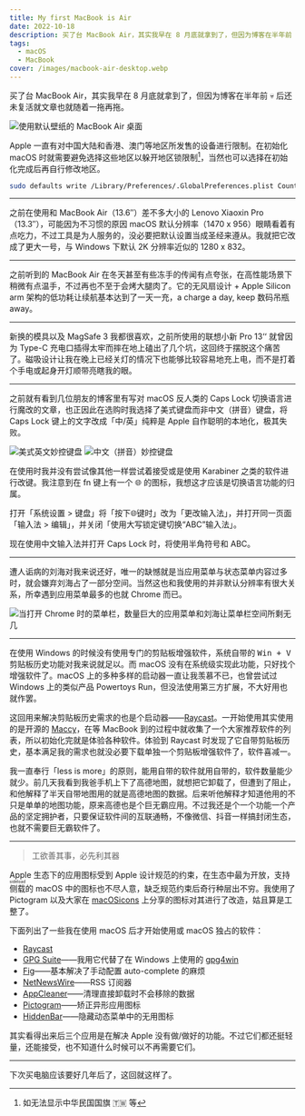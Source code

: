 ```yaml
---
title: My first MacBook is Air
date: 2022-10-18
description: 买了台 MacBook Air，其实我早在 8 月底就拿到了，但因为博客在半年前 💀 后还未复活就文章也就随着一拖再拖。
tags:
  - macOS
  - MacBook
cover: /images/macbook-air-desktop.webp
---
```


<script setup>
import { LottieAnimation } from 'lottie-web-vue'
import Hello from '../../src/assets/hello.json'
</script>

<LottieAnimation class="rounded-lg border h-[36vh]" :animationData="Hello" :loop="true" />

买了台 MacBook Air，其实我早在 8 月底就拿到了，但因为博客在半年前 💀 后还未复活就文章也就随着一拖再拖。

![使用默认壁纸的 MacBook Air 桌面](/images/macbook-air-desktop.webp)

Apple 一直有对中国大陆和香港、澳门等地区所发售的设备进行限制。在初始化 macOS 时就需要避免选择这些地区以躲开地区锁限制[^1]，当然也可以选择在初始化完成后再自行修改地区。

```sh
sudo defaults write /Library/Preferences/.GlobalPreferences.plist Country "US"
```

---

之前在使用和 MacBook Air（13.6″）差不多大小的 Lenovo Xiaoxin Pro（13.3″），可能因为不习惯的原因 macOS 默认分辨率（1470 x 956）眼睛看着有点吃力，不过工具是为人服务的，没必要把默认设置当成圣经来遵从。我就把它改成了更大一号，与 Windows 下默认 2K 分辨率近似的 1280 x 832。

---

之前听到的 MacBook Air 在冬天甚至有些冻手的传闻有点夸张，在高性能场景下稍微有点温手，不过再也不至于会烤大腿肉了。它的无风扇设计 + Apple Silicon arm 架构的低功耗让续航基本达到了一天一充，a charge a day, keep 数码吊瓶 away。

---

新换的模具以及 MagSafe 3 我都很喜欢，之前所使用的联想小新 Pro 13‘‘ 就曾因为 Type-C 充电口插得太牢而摔在地上磕出了几个坑，这回终于摆脱这个痛苦了。磁吸设计让我在晚上已经关灯的情况下也能够比较容易地充上电，而不是打着个手电或起身开灯顺带亮瞎我的眼。

---

之前就有看到几位朋友的博客里有写对 macOS 反人类的 Caps Lock 切换语言进行魔改的文章，也正因此在选购时我选择了美式键盘而非中文（拼音）键盘，将 Caps Lock 键上的文字改成「中/英」纯粹是 Apple 自作聪明的本地化，极其失败。

![美式英文妙控键盘](/images/magic-keyboard-us.webp)
![中文（拼音）妙控键盘](/images/magic-keyboard-ch.webp)

在使用时我并没有尝试像其他一样尝试着接受或是使用 Karabiner 之类的软件进行改键。我注意到在 fn 键上有一个 🌐 的图标，我想这才应该是切换语言功能的归属。

打开「系统设置 > 键盘」将「按下🌐键时」改为「更改输入法」，并打开同一页面「输入法 > 编辑」，并关闭「使用大写锁定键切换“ABC”输入法」。

现在使用中文输入法并打开 Caps Lock 时，将使用半角符号和 ABC。

---

遭人诟病的刘海对我来说还好，唯一的缺憾就是当应用菜单与状态菜单内容过多时，就会嫌弃刘海占了一部分空间。当然这也和我使用的并非默认分辨率有很大关系，所幸遇到应用菜单最多的也就 Chrome 而已。

![当打开 Chrome 时的菜单栏，数量巨大的应用菜单和刘海让菜单栏空间所剩无几](/images/chrome-menu-bar-on-macos.webp)

---

在使用 Windows 的时候没有使用专门的剪贴板增强软件，系统自带的 <kbd>Win + V</kbd> 剪贴板历史功能对我来说就足以。而 macOS 没有在系统级实现此功能，只好找个增强软件了。macOS 上的多种多样的启动器一直让我羡慕不已，也曾尝试过 Windows 上的类似产品 Powertoys Run，但没法使用第三方扩展，不大好用也就作罢。

这回用来解决剪贴板历史需求的也是个启动器——[Raycast](https://www.raycast.com/)。一开始使用其实使用的是开源的 [Maccy](https://github.com/p0deje/Maccy)，在等 MacBook 到的过程中就收集了一个大家推荐软件的列表，所以初始化完就是体验各种软件。体验到 Raycast 时发现了它自带剪贴板历史，基本满足我的需求也就没必要下载单独一个剪贴板增强软件了，软件喜减一。

我一直奉行「less is more」的原则，能用自带的软件就用自带的，软件数量能少就少。前几天我看到我爸手机上下了高德地图，就想把它卸载了，但遭到了阻止，和他解释了半天自带地图用的就是高德地图的数据。后来听他解释才知道他用的不只是单单的地图功能，原来高德也是个巨无霸应用。不过我还是个一个功能一个产品的坚定拥护者，只要保证软件间的互联通畅，不像微信、抖音一样搞封闭生态，也就不需要巨无霸软件了。

---

> 工欲善其事，必先利其器

Apple 生态下的应用图标受到 Apple 设计规范的约束，在生态中最为开放，支持<ruby>侧载<rp>(</rp><rt>sideload</rt><rp>)</rp></ruby>的 macOS 中的图标也不尽人意，缺乏规范约束后奇行种层出不穷。我使用了 Pictogram 以及大家在 [macOSicons](https://macosicons.com) 上分享的图标对其进行了改造，姑且算是工整了。

下面列出了一些我在使用 macOS 后才开始使用或 macOS 独占的软件：

- [Raycast](https://raycast.com/)
- [GPG Suite](https://gpgtools.org/)——我用它代替了在 Windows 上使用的 [gpg4win](https://www.gpg4win.org/)
- [Fig](https://fig.io/)——基本解决了手动配置 auto-complete 的麻烦
- [NetNewsWire](https://github.com/Ranchero-Software/NetNewsWire)——RSS 订阅器
- [AppCleaner](https://freemacsoft.net/appcleaner/)——清理直接卸载时不会移除的数据
- [Pictogram](https://pictogramapp.com/)——矫正异形应用图标
- [HiddenBar](https://github.com/dwarvesf/hidden)——隐藏动态菜单中的无用图标

其实看得出来后三个应用是在解决 Apple 没有做/做好的功能。不过它们都还挺轻量，还能接受，也不知道什么时候可以不再需要它们。

---

下次买电脑应该要好几年后了，这回就这样了。

[^1]: 如无法显示中华民国国旗 🇹🇼 等
